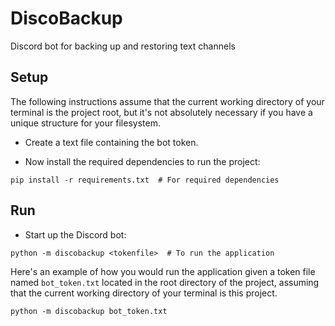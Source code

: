 # DiscoBackup

Discord bot for backing up and restoring text channels

## Setup

The following instructions assume that the current working directory of your terminal is the project root, but it's not absolutely necessary if you have a unique structure for your filesystem.

- Create a text file containing the bot token.

- Now install the required dependencies to run the project:

```
pip install -r requirements.txt  # For required dependencies
```

## Run

- Start up the Discord bot:

```
python -m discobackup <tokenfile>  # To run the application
```

Here's an example of how you would run the application given a token file named `bot_token.txt` located in the root directory of the project, assuming that the current working directory of your terminal is this project.

```
python -m discobackup bot_token.txt
```
